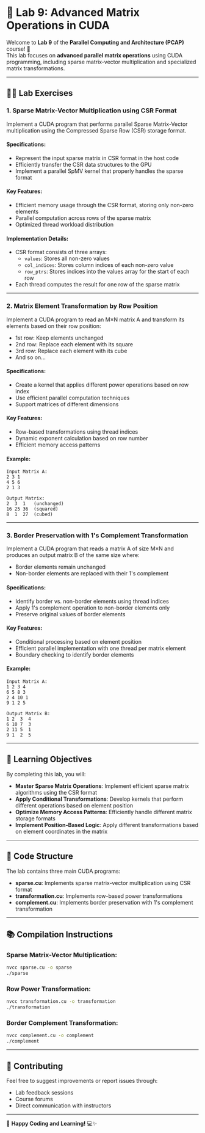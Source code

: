 # 🚀 **Lab 9: Advanced Matrix Operations in CUDA**

Welcome to **Lab 9** of the **Parallel Computing and Architecture (PCAP)** course! 🌟  
This lab focuses on **advanced parallel matrix operations** using CUDA programming, including sparse matrix-vector multiplication and specialized matrix transformations.

---
## 🧑‍💻 **Lab Exercises**

### 1. **Sparse Matrix-Vector Multiplication using CSR Format**
Implement a CUDA program that performs parallel Sparse Matrix-Vector multiplication using the Compressed Sparse Row (CSR) storage format.

#### **Specifications:**
- Represent the input sparse matrix in CSR format in the host code
- Efficiently transfer the CSR data structures to the GPU
- Implement a parallel SpMV kernel that properly handles the sparse format

#### **Key Features:**
- Efficient memory usage through the CSR format, storing only non-zero elements
- Parallel computation across rows of the sparse matrix
- Optimized thread workload distribution

#### **Implementation Details:**
- CSR format consists of three arrays:
  - `values`: Stores all non-zero values
  - `col_indices`: Stores column indices of each non-zero value
  - `row_ptrs`: Stores indices into the values array for the start of each row
- Each thread computes the result for one row of the sparse matrix

---
### 2. **Matrix Element Transformation by Row Position**

Implement a CUDA program to read an M×N matrix A and transform its elements based on their row position:
- 1st row: Keep elements unchanged
- 2nd row: Replace each element with its square
- 3rd row: Replace each element with its cube
- And so on...

#### **Specifications:**
- Create a kernel that applies different power operations based on row index
- Use efficient parallel computation techniques
- Support matrices of different dimensions

#### **Key Features:**
- Row-based transformations using thread indices
- Dynamic exponent calculation based on row number
- Efficient memory access patterns

#### **Example:**
```
Input Matrix A:
2 3 1
4 5 6
2 1 3

Output Matrix:
2  3  1   (unchanged)
16 25 36  (squared)
8  1  27  (cubed)
```

---
### 3. **Border Preservation with 1's Complement Transformation**

Implement a CUDA program that reads a matrix A of size M×N and produces an output matrix B of the same size where:
- Border elements remain unchanged
- Non-border elements are replaced with their 1's complement

#### **Specifications:**
- Identify border vs. non-border elements using thread indices
- Apply 1's complement operation to non-border elements only
- Preserve original values of border elements

#### **Key Features:**
- Conditional processing based on element position
- Efficient parallel implementation with one thread per matrix element
- Boundary checking to identify border elements

#### **Example:**
```
Input Matrix A:
1 2 3 4
6 5 8 3
2 4 10 1
9 1 2 5

Output Matrix B:
1 2  3  4
6 10 7  3
2 11 5  1
9 1  2  5
```

---
## 🎯 **Learning Objectives**
By completing this lab, you will:
- **Master Sparse Matrix Operations**: Implement efficient sparse matrix algorithms using the CSR format
- **Apply Conditional Transformations**: Develop kernels that perform different operations based on element position
- **Optimize Memory Access Patterns**: Efficiently handle different matrix storage formats
- **Implement Position-Based Logic**: Apply different transformations based on element coordinates in the matrix

---
## 📂 **Code Structure**
The lab contains three main CUDA programs:
- **sparse.cu**: Implements sparse matrix-vector multiplication using CSR format
- **transformation.cu**: Implements row-based power transformations
- **complement.cu**: Implements border preservation with 1's complement transformation

---
## 📚 **Compilation Instructions**

### Sparse Matrix-Vector Multiplication:
```bash
nvcc sparse.cu -o sparse
./sparse
```

### Row Power Transformation:
```bash
nvcc transformation.cu -o transformation
./transformation
```

### Border Complement Transformation:
```bash
nvcc complement.cu -o complement
./complement
```

---
## 🤝 **Contributing**
Feel free to suggest improvements or report issues through:
- Lab feedback sessions
- Course forums
- Direct communication with instructors

---
🚀 **Happy Coding and Learning!** 💻✨

